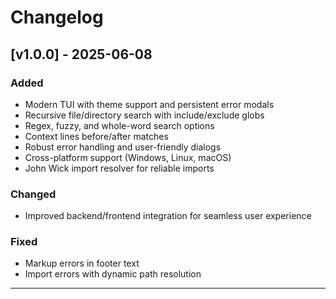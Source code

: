 # Changelog

## [v1.0.0] - 2025-06-08

### Added
- Modern TUI with theme support and persistent error modals
- Recursive file/directory search with include/exclude globs
- Regex, fuzzy, and whole-word search options
- Context lines before/after matches
- Robust error handling and user-friendly dialogs
- Cross-platform support (Windows, Linux, macOS)
- John Wick import resolver for reliable imports

### Changed
- Improved backend/frontend integration for seamless user experience

### Fixed
- Markup errors in footer text
- Import errors with dynamic path resolution

---
